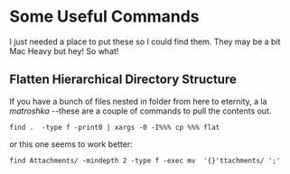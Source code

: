 # Some Useful Commands

I just needed a place to put these so I could find them.  They may be a bit Mac Heavy but hey! So what!

## Flatten Hierarchical Directory Structure
If you have a bunch of files nested in folder from here to eternity, a la *matroshka* --these are a couple of commands to pull the contents out.
``` 
find .  -type f -print0 | xargs -0 -I%%% cp %%% flat 
```
or this one seems to work better:
```
find Attachments/ -mindepth 2 -type f -exec mv  '{}'ttachments/ ';'
```


